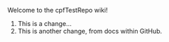 Welcome to the cpfTestRepo wiki!

1. This is a change...
2. This is another change, from docs within GitHub.
